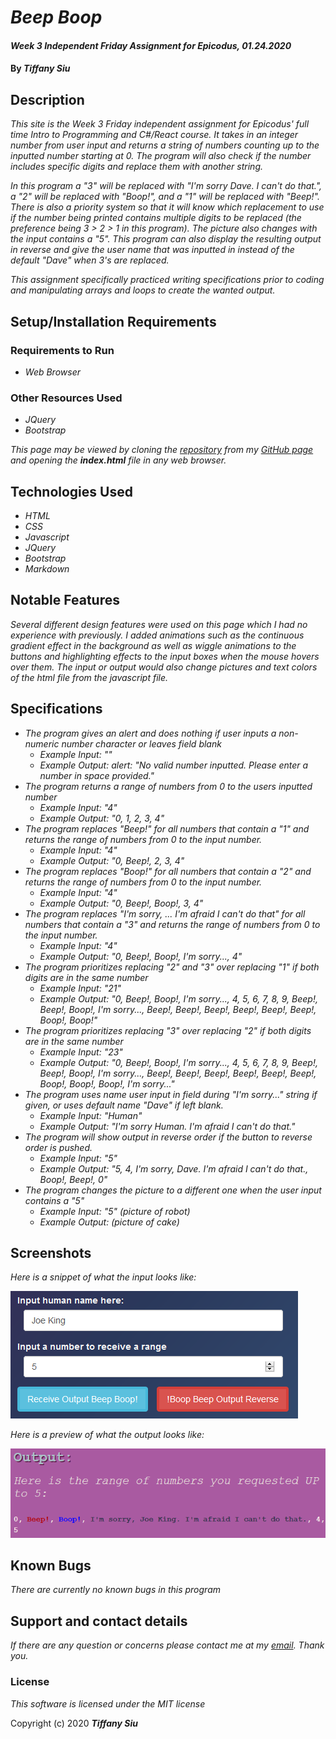 # _Beep Boop_

#### _Week 3 Independent Friday Assignment for Epicodus, 01.24.2020_

#### By _**Tiffany Siu**_

## Description

_This site is the Week 3 Friday independent assignment for Epicodus' full time Intro to Programming and C#/React course.  It takes in an integer number from user input and returns a string of numbers counting up to the inputted number starting at 0.  The program will also check if the number includes specific digits and replace them with another string._

_In this program a "3" will be replaced with "I'm sorry Dave. I can't do that.", a "2" will be replaced with "Boop!", and a "1" will be replaced with "Beep!".  There is also a priority system so that it will know which replacement to use if the number being printed contains multiple digits to be replaced (the preference being 3 > 2 > 1 in this program).  The picture also changes with the input contains a "5".  This program can also display the resulting output in reverse and give the user name that was inputted in instead of the default "Dave" when 3's are replaced._ 

_This assignment specifically practiced writing specifications prior to coding and manipulating arrays and loops to create the wanted output._

## Setup/Installation Requirements

### Requirements to Run
* _Web Browser_

### Other Resources Used
* _JQuery_
* _Bootstrap_

_This page may be viewed by cloning the [repository](https://github.com/TSiu88/beep-boop.git) from my [GitHub page](https://github.com/TSiu88) and opening the **index.html** file in any web browser._

## Technologies Used

* _HTML_
* _CSS_
* _Javascript_
* _JQuery_
* _Bootstrap_
* _Markdown_

## Notable Features
_Several different design features were used on this page which I had no experience with previously. I added animations such as the continuous gradient effect in the background as well as wiggle animations to the buttons and highlighting effects to the input boxes when the mouse hovers over them.  The input or output would also change pictures and text colors of the html file from the javascript file._

## Specifications

* _The program gives an alert and does nothing if user inputs a non-numeric number character or leaves field blank_
  * _Example Input: ""_
  * _Example Output: alert: "No valid number inputted. Please enter a number in space provided."_
* _The program returns a range of numbers from 0 to the users inputted number_
  * _Example Input: "4"_
  * _Example Output: "0, 1, 2, 3, 4"_
* _The program replaces "Beep!" for all numbers that contain a "1" and returns the range of numbers from 0 to the input number._
  * _Example Input: "4"_
  * _Example Output: "0, Beep!, 2, 3, 4"_
* _The program replaces "Boop!" for all numbers that contain a "2" and returns the range of numbers from 0 to the input number._
  * _Example Input: "4"_
  * _Example Output: "0, Beep!, Boop!, 3, 4"_
* _The program replaces "I'm sorry, ...  I'm afraid I can't do that" for all numbers that contain a "3" and returns the range of numbers from 0 to the input number._
  * _Example Input: "4"_
  * _Example Output: "0, Beep!, Boop!, I'm sorry..., 4"_
* _The program prioritizes replacing "2" and "3" over replacing "1" if both digits are in the same number_
  * _Example Input: "21"_
  * _Example Output: "0, Beep!, Boop!, I'm sorry..., 4, 5, 6, 7, 8, 9, Beep!, Beep!, Boop!, I'm sorry..., Beep!, Beep!, Beep!, Beep!, Beep!, Beep!, Boop!, Boop!"_
* _The program prioritizes replacing "3" over replacing "2" if both digits are in the same number_
  * _Example Input: "23"_
  * _Example Output: "0, Beep!, Boop!, I'm sorry..., 4, 5, 6, 7, 8, 9, Beep!, Beep!, Boop!, I'm sorry..., Beep!, Beep!, Beep!, Beep!, Beep!, Beep!, Boop!, Boop!, Boop!, I'm sorry..."_
* _The program uses name user input in field during "I'm sorry..." string if given, or uses default name "Dave" if left blank._
  * _Example Input: "Human"_
  * _Example Output: "I'm sorry Human. I'm afraid I can't do that."_
* _The program will show output in reverse order if the button to reverse order is pushed._
  * _Example Input: "5"_
  * _Example Output: "5, 4, I'm sorry, Dave. I'm afraid I can't do that., Boop!, Beep!, 0"_
* _The program changes the picture to a different one when the user input contains a "5"_
  * _Example Input: "5" (picture of robot)_
  * _Example Output: (picture of cake)_

## Screenshots
_Here is a snippet of what the input looks like:_

![Snippet of input fields](img/snippet1.png)

_Here is a preview of what the output looks like:_

![Snippet of output box](img/snippet2.png)

## Known Bugs

_There are currently no known bugs in this program_

## Support and contact details

_If there are any question or concerns please contact me at my [email](mailto:tsiu88@gmail.com). Thank you._

### License

*This software is licensed under the MIT license*

Copyright (c) 2020 **_Tiffany Siu_**

